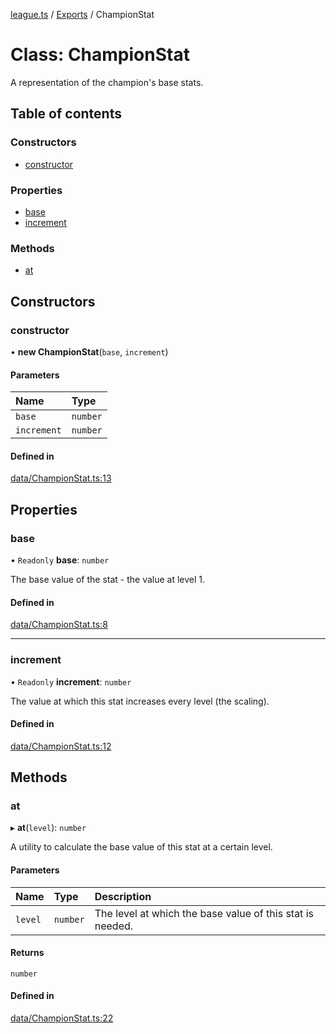 [league.ts](../README.md) / [Exports](../modules.md) / ChampionStat

# Class: ChampionStat

A representation of the champion's base stats.

## Table of contents

### Constructors

- [constructor](ChampionStat.md#constructor)

### Properties

- [base](ChampionStat.md#base)
- [increment](ChampionStat.md#increment)

### Methods

- [at](ChampionStat.md#at)

## Constructors

### constructor

• **new ChampionStat**(`base`, `increment`)

#### Parameters

| Name | Type |
| :------ | :------ |
| `base` | `number` |
| `increment` | `number` |

#### Defined in

[data/ChampionStat.ts:13](https://github.com/TheDrone7/league.ts/blob/18e3369/src/data/ChampionStat.ts#L13)

## Properties

### base

• `Readonly` **base**: `number`

The base value of the stat - the value at level 1.

#### Defined in

[data/ChampionStat.ts:8](https://github.com/TheDrone7/league.ts/blob/18e3369/src/data/ChampionStat.ts#L8)

___

### increment

• `Readonly` **increment**: `number`

The value at which this stat increases every level (the scaling).

#### Defined in

[data/ChampionStat.ts:12](https://github.com/TheDrone7/league.ts/blob/18e3369/src/data/ChampionStat.ts#L12)

## Methods

### at

▸ **at**(`level`): `number`

A utility to calculate the base value of this stat at a certain level.

#### Parameters

| Name | Type | Description |
| :------ | :------ | :------ |
| `level` | `number` | The level at which the base value of this stat is needed. |

#### Returns

`number`

#### Defined in

[data/ChampionStat.ts:22](https://github.com/TheDrone7/league.ts/blob/18e3369/src/data/ChampionStat.ts#L22)
